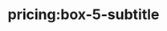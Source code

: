---
title: 'pricing:box-5-subtitle'
pt: >-
    pricing:box-5-subtitle
en: >-
    pricing:box-5-subtitle
---
